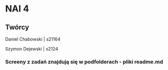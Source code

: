 # NAI 4

## Twórcy
Daniel Chabowski | s21164

Szymon Dejewski | s2124

### Screeny z zadań znajdują się w podfolderach - pliki readme.md
